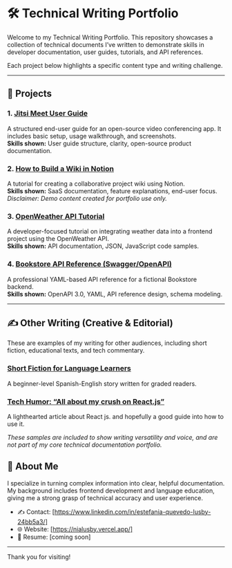 # 🛠️ Technical Writing Portfolio

Welcome to my Technical Writing Portfolio. This repository showcases a collection of technical documents I’ve written to demonstrate skills in developer documentation, user guides, tutorials, and API references.

Each project below highlights a specific content type and writing challenge.

---

## 📘 Projects

### 1. [Jitsi Meet User Guide](./jitsi-meet-guide/index.md)
A structured end-user guide for an open-source video conferencing app. It includes basic setup, usage walkthrough, and screenshots.  
**Skills shown:** User guide structure, clarity, open-source product documentation.

### 2. [How to Build a Wiki in Notion](./notion-howto/index.md)  
A tutorial for creating a collaborative project wiki using Notion.  
**Skills shown:** SaaS documentation, feature explanations, end-user focus.  
*Disclaimer: Demo content created for portfolio use only.*

### 3. [OpenWeather API Tutorial](./openweather-api-docs/index.md)  
A developer-focused tutorial on integrating weather data into a frontend project using the OpenWeather API.  
**Skills shown:** API documentation, JSON, JavaScript code samples.

### 4. [Bookstore API Reference (Swagger/OpenAPI)](./bookstore-api-doc/openapi.yaml)  
A professional YAML-based API reference for a fictional Bookstore backend.  
**Skills shown:** OpenAPI 3.0, YAML, API reference design, schema modeling.

---

## ✍️ Other Writing (Creative & Editorial)

These are examples of my writing for other audiences, including short fiction, educational texts, and tech commentary.

### [Short Fiction for Language Learners](https://www.amazon.com/Learn-Spanish-stories-intermediate-historias-ebook/dp/B07MHCSRF2)  
A beginner-level Spanish-English story written for graded readers.

### [Tech Humor: “All about my crush on React.js”](https://medium.com/@estefaniaquevedolusby/all-about-my-crush-on-react-js-9bb4dacb5edf)  
A lighthearted article about React js. and hopefully a good guide into how to use it.

*These samples are included to show writing versatility and voice, and are not part of my core technical documentation portfolio.*


## 💼 About Me

I specialize in turning complex information into clear, helpful documentation. My background includes frontend development and language education, giving me a strong grasp of technical accuracy and user experience.

- ✍️ Contact: [https://www.linkedin.com/in/estefania-quevedo-lusby-24bb5a3/]
- 🌐 Website: [https://nialusby.vercel.app/]
- 📄 Resume: [coming soon]

---

Thank you for visiting!

